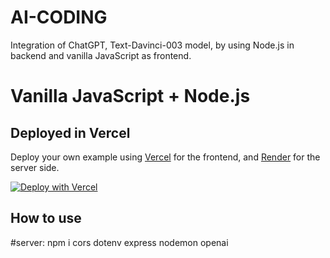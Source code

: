 # AI-CODING
Integration of ChatGPT, Text-Davinci-003 model, by using Node.js in backend and vanilla JavaScript as frontend.

#  Vanilla JavaScript + Node.js

## Deployed in Vercel

Deploy your own example using [Vercel](https://vercel.com?utm_source=github&utm_medium=readme&utm_campaign=next-example) for the frontend, and [Render](https://dashboard.render.com/web) for the server side.

[![Deploy with Vercel](https://vercel.com/button)](https://ai-coding.vercel.app/)

## How to use

#server: 
npm i cors dotenv express nodemon openai
